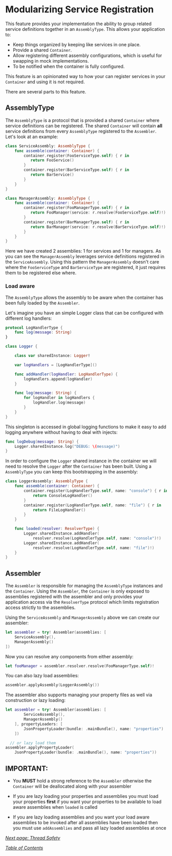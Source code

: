 # Modularizing Service Registration

This feature provides your implementation the ability to group related service definitions together
in an `AssemblyType`. This allows your application to:

   - Keep things organized by keeping like services in one place.
   - Provide a shared `Container`.
   - Allow registering different assembly configurations, which is useful for swapping in mock implementations.
   - To be notified when the container is fully configured.

This feature is an opinionated way to how your can register services in your `Container` and using it is not required.

There are several parts to this feature.

## AssemblyType

The `AssemblyType` is a protocol that is provided a shared `Container` where service definitions
can be registered. The shared `Container` will contain **all** service definitions from every
`AssemblyType` registered to the `Assembler`. Let's look at an example:

```swift
class ServiceAssembly: AssemblyType {
    func assemble(container: Container) {
        container.register(FooServiceType.self) { r in
           return FooService()
        }
        container.register(BarServiceType.self) { r in
           return BarService()
        }
    }
}

class ManagerAssembly: AssemblyType {
    func assemble(container: Container) {
        container.register(FooManagerType.self) { r in
           return FooManager(service: r.resolve(FooServiceType.self)!)
        }
        container.register(BarManagerType.self) { r in
           return BarManager(service: r.resolve(BarServiceType.self)!)
        }
    }
}
```

Here we have created 2 assemblies: 1 for services and 1 for managers. As you can see the `ManagerAssembly`
leverages service definitions registered in the `ServiceAssembly`. Using this pattern the `ManagerAssembly`
doesn't care where the `FooServiceType` and `BarServiceType` are registered, it just requires them to
be registered else where.

### Load aware

The `AssemblyType` allows the assembly to be aware when the container has been fully loaded
by the `Assembler`.

Let's imagine you have an simple Logger class that can be configured with different log handlers:

```swift
protocol LogHandlerType {
    func log(message: String)
}

class Logger {

    class var sharedInstance: Logger!

    var logHandlers = [LogHandlerType]()

    func addHandler(logHandler: LogHandlerType) {
        logHandlers.append(logHandler)
    }

    func log(message: String) {
        for logHandler in logHandlers {
            logHandler.log(message)
        }
    }
}
```

This singleton is accessed in global logging functions to make it easy to add logging anywhere
without having to deal with injects:

```swift
func logDebug(message: String) {
    Logger.sharedInstance.log("DEBUG: \(message)")
}
```

In order to configure the `Logger` shared instance in the container we will need to resolve the
`Logger` after the `Container` has been built. Using a `AssemblyType` you can keep this
bootstrapping in the assembly:

```swift
class LoggerAssembly: AssemblyType {
    func assemble(container: Container) {
        container.register(LogHandlerType.self, name: "console") { r in
            return ConsoleLogHandler()
        }
        container.register(LogHandlerType.self, name: "file") { r in
            return FileLogHandler()
        }
    }

    func loaded(resolver: ResolverType) {
        Logger.sharedInstance.addHandler(
            resolver.resolve(LogHandlerType.self, name: "console")!)
        Logger.sharedInstance.addHandler(
            resolver.resolve(LogHandlerType.self, name: "file")!)
    }
}
```

## Assembler

The `Assembler` is responsible for managing the `AssemblyType` instances and the `Container`. Using
the `Assembler`, the `Container` is only exposed to assemblies registered with the assembler and
only provides your application access via the `ResolverType` protocol which limits registration
access strictly to the assemblies.

Using the `ServiceAssembly` and `ManagerAssembly` above we can create our assembler:

```swift
let assembler = try! Assembler(assemblies: [
    ServiceAssembly(),
    ManagerAssembly()
])
```

Now you can resolve any components from either assembly:

```swift
let fooManager = assembler.resolver.resolve(FooManagerType.self)!
```

You can also lazy load assemblies:

```swift
assembler.applyAssembly(LoggerAssembly())
```

The assembler also supports managing your property files as well via construction or lazy loading:

```swift
let assembler = try! Assembler(assemblies: [
        ServiceAssembly(),
        ManagerAssembly()
    ], propertyLoaders: [
        JsonPropertyLoader(bundle: .mainBundle(), name: "properties")
    ])

  // or lazy load them
assembler.applyPropertyLoader(
    JsonPropertyLoader(bundle: .mainBundle(), name: "properties"))
```

## IMPORTANT:

 - You **MUST** hold a strong reference to the `Assembler` otherwise the `Container`
   will be deallocated along with your assembler

 - If you are lazy loading your properties and assemblies you must load your properties **first** if
   you want your properties to be available to load aware assemblies when `loaded` is called

 - If you are lazy loading assemblies and you want your load aware assemblies to be invoked after
   all assemblies have been loaded then you must use `addAssemblies` and pass all lazy loaded assemblies
   at once

_[Next page: Thread Safety](ThreadSafety.md)_

_[Table of Contents](README.md)_
